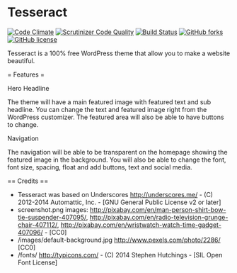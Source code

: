 Tesseract
===

[![Code Climate](https://codeclimate.com/github/seb86/Tesseract-Theme/badges/gpa.svg)](https://codeclimate.com/github/seb86/Tesseract-Theme) [![Scrutinizer Code Quality](https://scrutinizer-ci.com/g/seb86/Tesseract-Theme/badges/quality-score.png?b=master)](https://scrutinizer-ci.com/g/seb86/Tesseract-Theme/?branch=master) [![Build Status](https://scrutinizer-ci.com/g/seb86/Tesseract-Theme/badges/build.png?b=master)](https://scrutinizer-ci.com/g/seb86/Tesseract-Theme/build-status/master) [![GitHub forks](https://img.shields.io/github/forks/seb86/Tesseract-Theme.svg?style=flat)](https://github.com/seb86/Tesseract-Theme/network) [![GitHub license](https://img.shields.io/badge/license-GPLv2-blue.svg?style=flat)](https://raw.githubusercontent.com/seb86/Tesseract-Theme/master/license.txt)

Tesseract is a 100% free WordPress theme that allow you to make a website beautiful.



= Features =

Hero Headline

The theme will have a main featured image with featured text and sub headline.  You can change the text and featured image right from the WordPress customizer. The featured area will also be able to have buttons to change.  

Navigation

The navigation will be able to be transparent on the homepage showing the featured image in the background.  You will also be able to change the font, font size, spacing, float and add buttons, text and social media.



== Credits ==

* Tesseract was based on Underscores http://underscores.me/ - (C) 2012-2014 Automattic, Inc. - [GNU General Public License v2 or later]
* screenshot.png images: http://pixabay.com/en/man-person-shirt-bow-tie-suspender-407095/, http://pixabay.com/en/radio-television-grunge-chair-407112/, http://pixabay.com/en/wristwatch-watch-time-gadget-407096/ - [CC0]
* /images/default-background.jpg http://www.pexels.com/photo/2286/ [CC0]
* /fonts/ http://typicons.com/ - (C) 2014 Stephen Hutchings - [SIL Open Font License]
